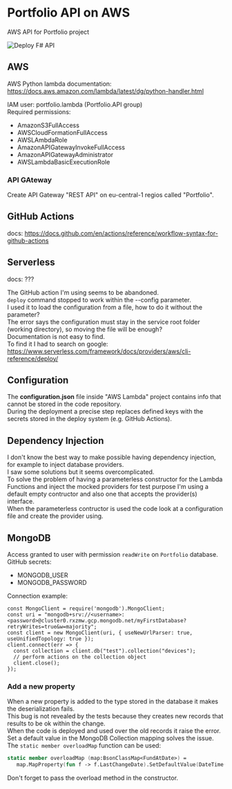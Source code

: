# Portfolio API on AWS
AWS API for Portfolio project

![Deploy F# API](https://github.com/alex-piccione/portfolio-API-AWS/actions/workflows/deploy%20fsharp.yml/badge.svg)


## AWS
AWS Python lambda documentation: https://docs.aws.amazon.com/lambda/latest/dg/python-handler.html

IAM user: portfolio.lambda (Portfolio.API group)  
Required permissions:
- AmazonS3FullAccess
- AWSCloudFormationFullAccess
- AWSLAmbdaRole
- AmazonAPIGatewayInvokeFullAccess
- AmazonAPIGatewayAdministrator
- AWSLambdaBasicExecutionRole


### API GAteway

Create API Gateway "REST API" on eu-central-1 regios called "Portfolio".  


## GitHub Actions
docs: https://docs.github.com/en/actions/reference/workflow-syntax-for-github-actions

## Serverless
docs: ???

The GitHub action I'm using seems to be abandoned.    
``deploy`` command stopped to work within the --config parameter.  
I used it to load the configuration from a file, how to do it without the parameter?  
The error says the configuration must stay in the service root folder (working directory), so moving the file will be enough?  
Documentation is not easy to find.   
To find it I had to search on google: https://www.serverless.com/framework/docs/providers/aws/cli-reference/deploy/  


## Configuration
The __configuration.json__ file inside "AWS Lambda" project contains info that cannot be stored in the code repository.  
During the deployment a precise step replaces defined keys with the secrets stored in the deploy system (e.g. GitHub Actions).  

## Dependency Injection
I don't know the best way to make possible having dependency injection, for example to inject database providers.  
I saw some solutions but it seems overcomplicated.  
To solve the problem of having a parameterless constructor for the Lambda Functions and inject the mocked providers for test purpose
I'm using a default empty contructor and also one that accepts the provider(s) interface.  
When the parameterless contructor is used the code look at a configuration file and create the provider using.  


## MongoDB

Access granted to user with permission ``readWrite`` on ``Portfolio`` database.  
GitHub secrets:
- MONGODB_USER
- MONGODB_PASSWORD

Connection example:
```
const MongoClient = require('mongodb').MongoClient;
const uri = "mongodb+srv://<username>:<password>@cluster0.rxzmw.gcp.mongodb.net/myFirstDatabase?retryWrites=true&w=majority";
const client = new MongoClient(uri, { useNewUrlParser: true, useUnifiedTopology: true });
client.connect(err => {
  const collection = client.db("test").collection("devices");
  // perform actions on the collection object
  client.close();
});
```


### Add a new property
When a new property is added to the type stored in the database it makes the deserialization fails.  
This bug is not revealed by the tests because they creates new records that results to be ok within the change.  
When the code is deployed and used over the old records it raise the error.  
Set a default value in the MongoDB Collection mapping solves the issue.  
The ``static member overloadMap`` function can be used:
```fsharp
static member overloadMap (map:BsonClassMap<FundAtDate>) = 
   map.MapProperty(fun f -> f.LastChangeDate).SetDefaultValue(DateTime(2000, 01, 01)) |> ignore
```

Don't forget to pass the overload method in the constructor.
